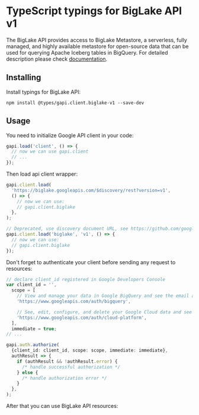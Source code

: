 # TypeScript typings for BigLake API v1

The BigLake API provides access to BigLake Metastore, a serverless, fully managed, and highly available metastore for open-source data that can be used for querying Apache Iceberg tables in BigQuery.
For detailed description please check [documentation](https://cloud.google.com/bigquery/).

## Installing

Install typings for BigLake API:

```
npm install @types/gapi.client.biglake-v1 --save-dev
```

## Usage

You need to initialize Google API client in your code:

```typescript
gapi.load('client', () => {
  // now we can use gapi.client
  // ...
});
```

Then load api client wrapper:

```typescript
gapi.client.load(
  'https://biglake.googleapis.com/$discovery/rest?version=v1',
  () => {
    // now we can use:
    // gapi.client.biglake
  },
);
```

```typescript
// Deprecated, use discovery document URL, see https://github.com/google/google-api-javascript-client/blob/master/docs/reference.md#----gapiclientloadname----version----callback--
gapi.client.load('biglake', 'v1', () => {
  // now we can use:
  // gapi.client.biglake
});
```

Don't forget to authenticate your client before sending any request to resources:

```typescript
// declare client_id registered in Google Developers Console
var client_id = '',
  scope = [
    // View and manage your data in Google BigQuery and see the email address for your Google Account
    'https://www.googleapis.com/auth/bigquery',

    // See, edit, configure, and delete your Google Cloud data and see the email address for your Google Account.
    'https://www.googleapis.com/auth/cloud-platform',
  ],
  immediate = true;
// ...

gapi.auth.authorize(
  {client_id: client_id, scope: scope, immediate: immediate},
  authResult => {
    if (authResult && !authResult.error) {
      /* handle successful authorization */
    } else {
      /* handle authorization error */
    }
  },
);
```

After that you can use BigLake API resources: <!-- TODO: make this work for multiple namespaces -->

```typescript

```
